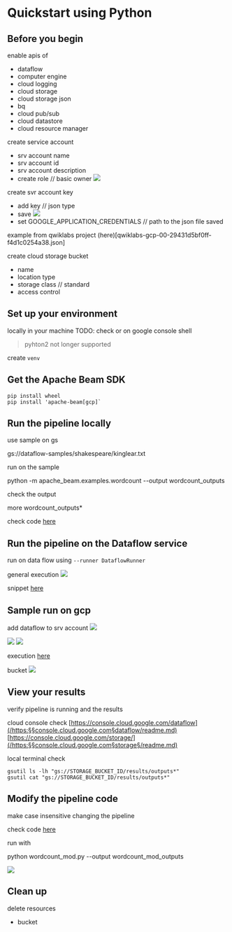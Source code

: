 # Quickstart using Python

## Before you begin

enable apis of 
- dataflow
- computer engine
- cloud logging
- cloud storage
- cloud storage json
- bq
- cloud pub/sub 
- cloud datastore
- cloud resource manager

create service account 
- srv account name
- srv account id
- srv account description
- create role // basic owner
![](2021-06-17-08-55-48.png)

create svr account key
- add key // json type
- save 
![](2021-06-17-08-56-16.png)
- set  GOOGLE_APPLICATION_CREDENTIALS // path to  the json file saved

example from qwiklabs project (here)[qwiklabs-gcp-00-29431d5bf0ff-f4d1c0254a38.json]

create cloud storage bucket
- name 
- location type 
- storage class // standard
- access control 

## Set up your environment
locally in your machine 
TODO: check or on google console shell 

> pyhton2 not longer supported

create `venv`

## Get the Apache Beam SDK

```
pip install wheel
pip install 'apache-beam[gcp]`

```

## Run the pipeline locally

use sample on gs

gs://dataflow-samples/shakespeare/kinglear.txt

run on the sample

python -m apache_beam.examples.wordcount --output wordcount_outputs

check the output

more wordcount_outputs*

check code [here](wordcount.py)

## Run the pipeline on the Dataflow service

run on data flow using 
`--runner DataflowRunner `

general execution
![](2021-06-17-06-46-18.png)

snippet [here](run_pipeline_dataflow_svr.sh)

## Sample run on gcp

add dataflow to srv account
![](2021-06-17-09-20-35.png)

![](2021-06-17-09-19-10.png)
![](2021-06-17-09-20-02.png)

execution
[here](run_pipeline_dataflow_svr.out)

bucket
![](2021-06-17-09-25-27.png)

## View your results

verify pipeline is running and the results

cloud console
check
[https://console.cloud.google.com/dataflow](/https:§§console.cloud.google.com§dataflow/readme.md)
[https://console.cloud.google.com/storage/](/https:§§console.cloud.google.com§storage§/readme.md)

local terminal
check

```
gsutil ls -lh "gs://STORAGE_BUCKET_ID/results/outputs*"  
gsutil cat "gs://STORAGE_BUCKET_ID/results/outputs*"

```

## Modify the pipeline code

make case insensitive changing the pipeline

check code [here](wordcount_mod.py)

run with 

python wordcount_mod.py --output wordcount_mod_outputs

![](2021-06-17-07-38-08.png)

## Clean up
delete resources
-  bucket

